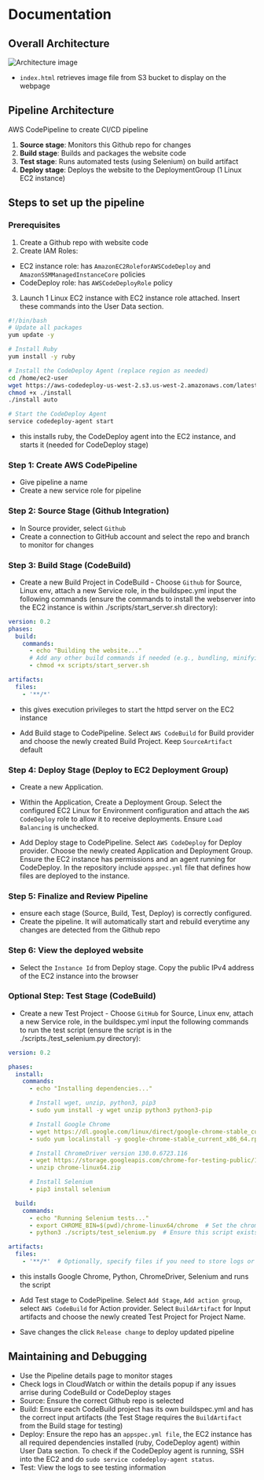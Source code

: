 # Documentation
## Overall Architecture

![Architecture image](https://aws-website-pipeline.s3.us-west-2.amazonaws.com/Assignment4Architecture.drawio.png)

- `index.html` retrieves image file from S3 bucket to display on the webpage 

## Pipeline Architecture
AWS CodePipeline to create CI/CD pipeline
1. **Source stage**: Monitors this Github repo for changes
2. **Build stage**: Builds and packages the website code
3. **Test stage**: Runs automated tests (using Selenium) on build artifact 
4. **Deploy stage**: Deploys the website to the DeploymentGroup (1 Linux EC2 instance)

## Steps to set up the pipeline
### Prerequisites
1.  Create a Github repo with website code
2. Create IAM Roles: 
- EC2 instance role: has `AmazonEC2RoleforAWSCodeDeploy` and `AmazonSSMManagedInstanceCore` policies
- CodeDeploy role: has `AWSCodeDeployRole` policy
3. Launch 1 Linux EC2 instance with EC2 instance role attached. Insert these commands into the User Data section.

```bash
#!/bin/bash
# Update all packages
yum update -y

# Install Ruby
yum install -y ruby

# Install the CodeDeploy Agent (replace region as needed)
cd /home/ec2-user
wget https://aws-codedeploy-us-west-2.s3.us-west-2.amazonaws.com/latest/install
chmod +x ./install
./install auto

# Start the CodeDeploy Agent
service codedeploy-agent start
```
* this installs ruby, the CodeDeploy agent into the EC2 instance, and starts it (needed for CodeDeploy stage)

### Step 1: Create AWS CodePipeline
- Give pipeline a name
- Create a new service role for pipeline
### Step 2: Source Stage (Github Integration)
- In Source provider, select `Github`
- Create a connection to GitHub account and select the repo and branch to monitor for changes
### Step 3: Build Stage (CodeBuild)
- Create a new Build Project in CodeBuild - Choose `Github` for Source, 
Linux env, attach a new Service role, in the buildspec.yml input the following commands (ensure the commands to install the webserver into the EC2 instance is within ./scripts/start_server.sh directory): 

```yml
version: 0.2
phases:
  build:
    commands:
      - echo "Building the website..."
      # Add any other build commands if needed (e.g., bundling, minifying)
      - chmod +x scripts/start_server.sh

artifacts:
  files:
    - '**/*'
```

* this gives execution privileges to start the httpd server on the EC2 instance

- Add Build stage to CodePipeline. Select `AWS CodeBuild` for Build provider and choose the newly created Build Project. Keep `SourceArtifact` default


### Step 4: Deploy Stage (Deploy to EC2 Deployment Group)
- Create a new Application.
- Within the Application, Create a Deployment Group. Select the configured EC2 Linux for Environment configuration and attach the `AWS CodeDeploy` role to allow it to receive deployments. Ensure `Load Balancing` is unchecked.

- Add Deploy stage to CodePipeline. Select `AWS CodeDeploy` for Deploy provider. Choose the newly created Application and Deployment Group. Ensure the EC2 instance has permissions and an agent running for CodeDeploy. In the repository include `appspec.yml` file that defines how files are deployed to the instance.

### Step 5: Finalize and Review Pipeline
- ensure each stage (Source, Build, Test, Deploy) is correctly configured.
- Create the pipeline. It will automatically start and rebuild everytime any changes are detected from the Github repo

### Step 6: View the deployed website
- Select the `Instance Id` from Deploy stage. Copy the public IPv4 address of the EC2 instance into the browser

### Optional Step:  Test Stage (CodeBuild)
- Create a new Test Project - Choose `GitHub` for Source, Linux env, attach a new Service role, in the buildspec.yml input the following commands to run the test script (ensure the script is in the ./scripts./test_selenium.py directory): 

```yml
version: 0.2

phases:
  install:
    commands:
      - echo "Installing dependencies..."

      # Install wget, unzip, python3, pip3
      - sudo yum install -y wget unzip python3 python3-pip

      # Install Google Chrome
      - wget https://dl.google.com/linux/direct/google-chrome-stable_current_x86_64.rpm
      - sudo yum localinstall -y google-chrome-stable_current_x86_64.rpm

      # Install ChromeDriver version 130.0.6723.116
      - wget https://storage.googleapis.com/chrome-for-testing-public/130.0.6723.116/linux64/chrome-linux64.zip
      - unzip chrome-linux64.zip

      # Install Selenium
      - pip3 install selenium

  build:
    commands:
      - echo "Running Selenium tests..."
      - export CHROME_BIN=$(pwd)/chrome-linux64/chrome  # Set the chrome binary path
      - python3 ./scripts/test_selenium.py  # Ensure this script exists in your repository

artifacts:
  files:
    - '**/*'  # Optionally, specify files if you need to store logs or reports

```
* this installs Google Chrome, Python, ChromeDriver, Selenium and runs the script

- Add Test stage to CodePipeline. Select `Add Stage`, `Add action group`,  select `AWS CodeBuild` for Action provider. Select `BuildArtifact` for Input artifacts and choose the newly created Test Project for Project Name.

- Save changes the click `Release change` to deploy updated pipeline

## Maintaining and Debugging
- Use the Pipeline details page to monitor stages
- Check logs in CloudWatch or within the details popup if any issues arrise during CodeBuild or CodeDeploy stages 
- Source: Ensure the correct Github repo is selected 
- Build: Ensure each CodeBuild project has its own buildspec.yml and has the correct input artifacts (the Test Stage requires the `BuildArtifact` from the Build stage for testing)
- Deploy: Ensure the repo has an `appspec.yml file`, the EC2 instance has all required dependencies installed (ruby, CodeDeploy agent) within User Data section. To check if the CodeDeploy agent is running, SSH into the EC2 and do `sudo service codedeploy-agent status`.
- Test: View the logs to see testing information
